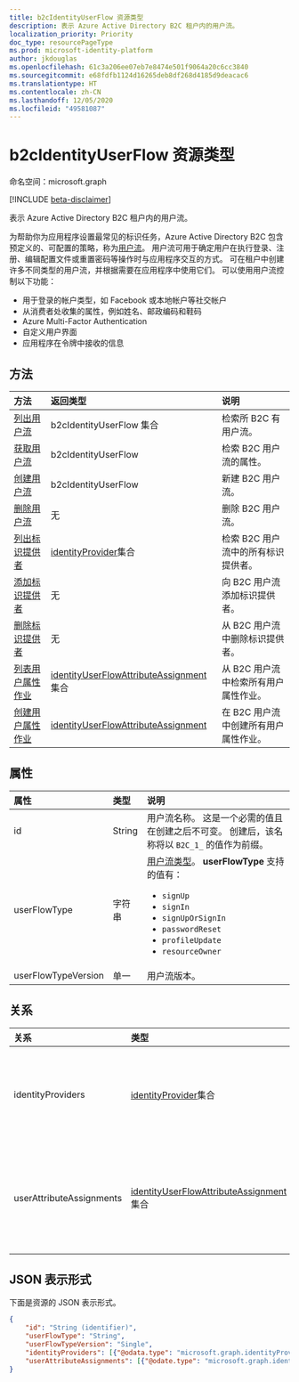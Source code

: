 ```yaml
---
title: b2cIdentityUserFlow 资源类型
description: 表示 Azure Active Directory B2C 租户内的用户流。
localization_priority: Priority
doc_type: resourcePageType
ms.prod: microsoft-identity-platform
author: jkdouglas
ms.openlocfilehash: 61c3a206ee07eb7e8474e501f9064a20c6cc3840
ms.sourcegitcommit: e68fdfb1124d16265deb8df268d4185d9deacac6
ms.translationtype: HT
ms.contentlocale: zh-CN
ms.lasthandoff: 12/05/2020
ms.locfileid: "49581087"
---
```

# <a name="b2cidentityuserflow-resource-type"></a>b2cIdentityUserFlow 资源类型

命名空间：microsoft.graph

[!INCLUDE [beta-disclaimer](../../includes/beta-disclaimer.md)]

表示 Azure Active Directory B2C 租户内的用户流。

为帮助你为应用程序设置最常见的标识任务，Azure Active Directory B2C 包含预定义的、可配置的策略，称为[用户流](/azure/active-directory-b2c/user-flow-overview)。 用户流可用于确定用户在执行登录、注册、编辑配置文件或重置密码等操作时与应用程序交互的方式。 可在租户中创建许多不同类型的用户流，并根据需要在应用程序中使用它们。 可以使用用户流控制以下功能：

- 用于登录的帐户类型，如 Facebook 或本地帐户等社交帐户
- 从消费者处收集的属性，例如姓名、邮政编码和鞋码
- Azure Multi-Factor Authentication
- 自定义用户界面
- 应用程序在令牌中接收的信息

## <a name="methods"></a>方法

| 方法       | 返回类型  |说明|
|:---------------|:--------|:----------|
|[列出用户流](../api/identitycontainer-list-b2cuserflows.md)|b2cIdentityUserFlow 集合|检索所 B2C 有用户流。|
|[获取用户流](../api/b2cidentityuserflow-get.md)|b2cIdentityUserFlow|检索 B2C 用户流的属性。|
|[创建用户流](../api/identitycontainer-post-b2cuserflows.md)|b2cIdentityUserFlow|新建 B2C 用户流。|
|[删除用户流](../api/b2cidentityuserflow-delete.md)|无|删除 B2C 用户流。|
|[列出标识提供者](../api/b2cidentityuserflow-list-identityproviders.md)|[identityProvider](../resources/identityProvider.md)集合 |检索 B2C 用户流中的所有标识提供者。|
|[添加标识提供者](../api/b2cidentityuserflow-post-identityproviders.md)|无|向 B2C 用户流添加标识提供者。|
|[删除标识提供者](../api/b2cidentityuserflow-delete-identityproviders.md)|无|从 B2C 用户流中删除标识提供者。|
|[列表用户属性作业](../api/b2cidentityuserflow-list-userattributeassignments.md)|[identityUserFlowAttributeAssignment](../resources/identityuserflowattributeassignment.md) 集合|从 B2C 用户流中检索所有用户属性作业。|
|[创建用户属性作业](../api/b2cidentityuserflow-post-userattributeassignments.md)|[identityUserFlowAttributeAssignment](../resources/identityuserflowattributeassignment.md)|在 B2C 用户流中创建所有用户属性作业。|

## <a name="properties"></a>属性

|属性|类型|说明|
|:---------------|:--------|:----------|
|id|String|用户流名称。 这是一个必需的值且在创建之后不可变。 创建后，该名称将以 `B2C_1_` 的值作为前缀。|
|userFlowType|字符串|[用户流类型](/azure/active-directory-b2c/user-flow-versions)。 **userFlowType** 支持的值有：<br/><ul><li>`signUp`</li><li>`signIn`</li><li>`signUpOrSignIn`</li><li>`passwordReset`</li><li>`profileUpdate`</li><li>`resourceOwner`</li>|
|userFlowTypeVersion|单一|用户流版本。|

## <a name="relationships"></a>关系

| 关系       | 类型  |说明|
|:---------------|:--------|:----------|
|identityProviders|[identityProvider](../resources/identityprovider.md)集合 |用户流中包含的标识提供者。|
|userAttributeAssignments|[identityUserFlowAttributeAssignment](../resources/identityuserflowattributeassignment.md) 集合|包含在用户流内的用户属性作业。|

## <a name="json-representation"></a>JSON 表示形式

下面是资源的 JSON 表示形式。

<!-- {
  "blockType": "resource",
  "@odata.type": "microsoft.graph.b2cIdentityUserFlow",
  "optionalProperties": [],
  "keyProperty": "id"
} -->

```json
{
    "id": "String (identifier)",
    "userFlowType": "String",
    "userFlowTypeVersion": "Single",
    "identityProviders": [{"@odata.type": "microsoft.graph.identityProvider"}],
    "userAttributeAssignments": [{"@odate.type": "microsoft.graph.identityUserFlowAttributeAssignment"}]
}
```
